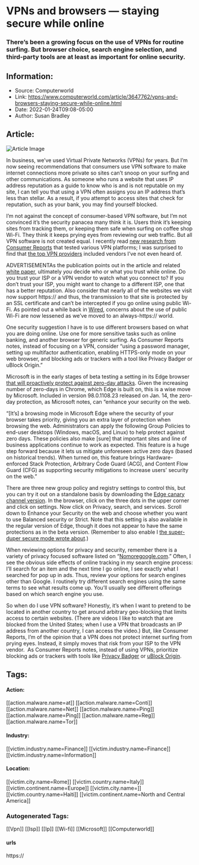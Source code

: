 # VPNs and browsers — staying secure while online
### There’s been a growing focus on the use of VPNs for routine surfing. But browser choice, search engine selection, and third-party tools are at least as important for online security.

## Information:
+ Source: Computerworld
+ Link: https://www.computerworld.com/article/3647762/vpns-and-browsers-staying-secure-while-online.html
+ Date: 2022-01-24T09:08-05:00
+ Author: Susan Bradley


## Article:
![Article Image](https://images.techhive.com/images/article/2015/09/thinkstockphotos-aa042944-100611758-large.jpg?auto=webp&quality=85,70)

In business, we’ve used Virtual Private Networks (VPNs) for years. But I’m now seeing recommendations that consumers use VPN software to make internet connections more private so sites can’t snoop on your surfing and other communications. As someone who runs a website that uses IP address reputation as a guide to know who is and is not reputable on my site, I can tell you that using a VPN often assigns you an IP address that’s less than stellar. As a result, if you attempt to access sites that check for reputation, such as your bank, you may find yourself blocked.

I’m not against the concept of consumer-based VPN software, but I’m not convinced it’s the security panacea many think it is. Users think it’s keeping sites from tracking them, or keeping them safe when surfing on coffee shop Wi-Fi. They think it keeps prying eyes from reviewing our web traffic. But all VPN software is not created equal. I recently read [new research from Consumer Reports](https://www.consumerreports.org/vpn-services/should-you-use-a-vpn-a5562069524/) that tested various VPN platforms; I was surprised to find that [the top VPN providers](https://www.consumerreports.org/vpn-services/mullvad-ivpn-mozilla-vpn-top-consumer-reports-vpn-testing-a9588707317/) included vendors I’ve not even heard of.

ADVERTISEMENTAs the publication points out in the article and related [white paper](https://digital-lab-wp.consumerreports.org/wp-content/uploads/2021/12/VPN-White-Paper.pdf), ultimately *you* decide who or what you trust while online. Do you trust your ISP or a VPN vendor to watch what you connect to? If you don’t trust your ISP, you might want to change to a different ISP, one that has a better reputation. Also consider that nearly all of the websites we visit now support https:// and thus, the transmission to that site is protected by an SSL certificate and can’t be intercepted if you go online using public Wi-Fi. As pointed out a while back in [Wired](https://www.wired.com/story/hotel-airport-wifi-safe/), concerns about the use of public Wi-Fi are now lessened as we’ve moved to an always-https:// world.

One security suggestion I have is to use different browsers based on what you are doing online. Use one for more sensitive tasks such as online banking, and another browser for generic surfing. As Consumer Reports notes, instead of focusing on a VPN, consider “using a password manager, setting up multifactor authentication, enabling HTTPS-only mode on your web browser, and blocking ads or trackers with a tool like Privacy Badger or uBlock Origin.”

Microsoft is in the early stages of beta testing a setting in its Edge browser [that will proactively protect against zero-day attacks](https://www.computerworld.com/article/3648068/microsoft-beefs-up-edges-security-against-zero-day-attacks.html). Given the increasing number of zero-days in Chrome, which Edge is built on, this is a wise move by Microsoft. Included in version 98.0.1108.23 released on Jan. 14, the zero-day protection, as Microsoft notes, can “enhance your security on the web.

“[It’s] a browsing mode in Microsoft Edge where the security of your browser takes priority, giving you an extra layer of protection when browsing the web. Administrators can apply the following Group Policies to end-user desktops (Windows, macOS, and Linux) to help protect against zero days. These policies also make [sure] that important sites and line of business applications continue to work as expected. This feature is a huge step forward because it lets us mitigate unforeseen active zero days (based on historical trends). When turned on, this feature brings Hardware-enforced Stack Protection, Arbitrary Code Guard (ACG), and Content Flow Guard (CFG) as supporting security mitigations to increase users' security on the web.”

There are three new group policy and registry settings to control this, but you can try it out on a standalone basis by downloading the [Edge canary channel version](https://www.microsoftedgeinsider.com/en-us/download/canary). In the browser, click on the three dots in the upper corner and click on settings. Now click on Privacy, search, and services. Scroll down to Enhance your Security on the web and choose whether you want to use Balanced security or Strict. Note that this setting is also available in the regular version of Edge, though it does not appear to have the same protections as in the beta version. (Remember to also enable I [the super-duper secure mode wrote about](https://www.computerworld.com/article/3642833/how-to-get-more-out-of-edge-and-bolster-its-security.html).)

When reviewing options for privacy and security, remember there is a variety of privacy focused software listed on “[Nomoregoogle.com](https://nomoregoogle.com/).” Often, I see the obvious side effects of online tracking in my search engine process: I’ll search for an item and the next time I go online, I see exactly what I searched for pop up in ads. Thus, review your options for search engines other than Google. I routinely try different search engines using the same terms to see what results come up. You’ll usually see different offerings based on which search engine you use.

So when do I use VPN software? Honestly, it’s when I want to pretend to be located in another country to get around arbitrary geo-blocking that limits access to certain websites. (There are videos I like to watch that are blocked from the United States; when I use a VPN that broadcasts an IP address from another country, I can access the video.) But, like Consumer Reports, I’m of the opinion that a VPN does not protect internet surfing from prying eyes. Instead, it simply moves that risk from your ISP to the VPN vendor.  As Consumer Reports notes, instead of using VPNs, prioritize blocking ads or trackers with tools like [Privacy Badger](https://privacybadger.org/) or [uBlock Origin](https://ublockorigin.com/).





## Tags:

#### Action:
[[action.malware.name=at]] [[action.malware.name=Conti]] [[action.malware.name=Net]] [[action.malware.name=Ping]] [[action.malware.name=Ping]] [[action.malware.name=Reg]] [[action.malware.name=Tor]]

#### Industry:
[[victim.industry.name=Finance]] [[victim.industry.name=Finance]] [[victim.industry.name=Information]]

#### Location:
[[victim.city.name=Rome]] [[victim.country.name=Italy]] [[victim.continent.name=Europe]] [[victim.city.name=]] [[victim.country.name=Haiti]] [[victim.continent.name=North and Central America]]

### Autogenerated Tags:
[[Vpn]] [[Isp]] [[Ip]] [[Wi-fi]] [[Microsoft]] [[Computerworld]]
#### urls
https://

